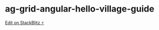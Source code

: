 # ag-grid-angular-hello-village-guide

[Edit on StackBlitz ⚡️](https://stackblitz.com/edit/ag-grid-angular-hello-world-g8r6hn)